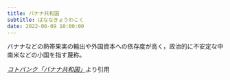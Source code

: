 ```yaml
---
title: バナナ共和国
subtitle: ばななきょうわこく
date: 2022-06-09 10:00:00
---
```


バナナなどの熱帯果実の輸出や外国資本への依存度が高く，政治的に不安定な中南米などの小国を指す蔑称。

<cite>[コトバンク「バナナ共和国」](https://kotobank.jp/word/%E3%83%90%E3%83%8A%E3%83%8A%E5%85%B1%E5%92%8C%E5%9B%BD)</cite>より引用